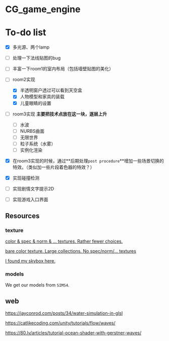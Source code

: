 # CG_game_engine

# To-do list

- [x] 多光源、两个lamp
- [ ] 处理一下法线贴图的bug
- [ ] 丰富一下room1的室内布局（包括墙壁贴图的美化）
- [ ] room2实现
  - [x] 半透明窗户透过可以看到天空盒
  - [x] 人物模型和家具的装载
  - [x] 儿童眼睛的设置
- [ ] room3实现 **主要把技术点放在这一块，逐层上升**
  - [ ] 水波
  - [ ] NURBS曲面
  - [ ] 无限世界
  - [ ] 粒子系统（水雾）
  - [ ] 实例化渲染
- [x] 在room3实现的时候，通过**后期处理`post procedure`**增加一些场景切换的特效。（类似加一些片段着色器的特效？）
- [x] 实现碰撞检测
- [ ] 实现剧情文字提示2D
- [ ] 实现游戏入口界面



## Resources

### texture

[color & spec & norm & ... textures. Rather fewer choices.](https://3dtextures.me/category/)

[bare color texture. Large collections. No spec/norm/... textures](https://www.textures.com/)

[I found my skybox here.](http://www.humus.name)

### models

We get our models from `SIMS4`.

## web

https://jayconrod.com/posts/34/water-simulation-in-glsl

https://catlikecoding.com/unity/tutorials/flow/waves/

https://80.lv/articles/tutorial-ocean-shader-with-gerstner-waves/